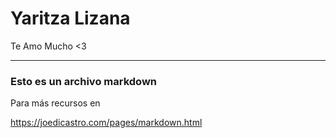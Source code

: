 # Yaritza Lizana

Te Amo Mucho <3

------------------------

### Esto es un archivo markdown
Para más recursos en

https://joedicastro.com/pages/markdown.html